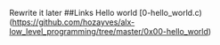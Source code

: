 Rewrite it later
##Links
Hello world [0-hello_world.c)(https://github.com/hozayves/alx-low_level_programming/tree/master/0x00-hello_world)
